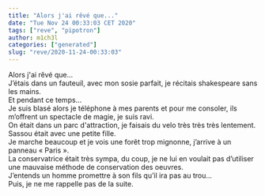 ```yaml
---
title: "Alors j'ai rêvé que..."
date: "Tue Nov 24 00:33:03 CET 2020"
tags: ["reve", "pipotron"]
author: m1ch3l
categories: ["generated"]
slug: "reve/2020-11-24-00:33:03"
---
```


Alors j'ai rêvé que...<br>
J’étais dans un fauteuil, avec mon sosie parfait, je récitais shakespeare sans les mains.<br>
Et pendant ce temps...<br>
Je suis blasé alors je téléphone à mes parents et pour me consoler, ils m’offrent un spectacle de magie, je suis ravi.<br>
On était dans un parc d'attraction, je faisais du velo très très très lentement.<br>
Sassou était avec une petite fille.<br>
Je marche beaucoup et je vois une forêt trop mignonne, j’arrive à un panneau « Paris ».<br>
La conservatrice était très sympa, du coup, je ne lui en voulait pas d’utiliser une mauvaise méthode de conservation des oeuvres.<br>
J’entends un homme promettre à son fils qu’il ira pas au trou...<br>
Puis, je ne me rappelle pas de la suite.<br>
